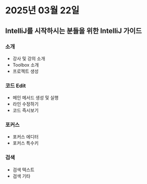 # 2025년 03월 22일

## IntelliJ를 시작하시는 분들을 위한 IntelliJ 가이드

### 소개

- 강사 및 강의 소개
- Toolbox 소개
- 프로젝트 생성

### 코드 Edit

- 메인 메서드 생성 및 실행
- 라인 수정하기
- 코드 즉시보기

### 포커스

- 포커스 에디터
- 포커스 특수키

### 검색

- 검색 텍스트
- 검색 기타
